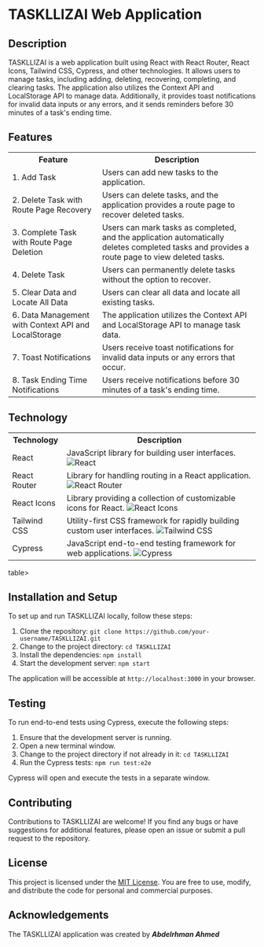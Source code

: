 # TASKLLIZAI Web Application

## Description

TASKLLIZAI is a web application built using React with React Router, React Icons, Tailwind CSS, Cypress, and other technologies. It allows users to manage tasks, including adding, deleting, recovering, completing, and clearing tasks. The application also utilizes the Context API and LocalStorage API to manage data. Additionally, it provides toast notifications for invalid data inputs or any errors, and it sends reminders before 30 minutes of a task's ending time.

## Features

<table>
  <tr>
    <th>Feature</th>
    <th>Description</th>
  </tr>
  <tr>
    <td>1. Add Task</td>
    <td>Users can add new tasks to the application.</td>
  </tr>
  <tr>
    <td>2. Delete Task with Route Page Recovery</td>
    <td>Users can delete tasks, and the application provides a route page to recover deleted tasks.</td>
  </tr>
  <tr>
    <td>3. Complete Task with Route Page Deletion</td>
    <td>Users can mark tasks as completed, and the application automatically deletes completed tasks and provides a route page to view deleted tasks.</td>
  </tr>
  <tr>
    <td>4. Delete Task</td>
    <td>Users can permanently delete tasks without the option to recover.</td>
  </tr>
  <tr>
    <td>5. Clear Data and Locate All Data</td>
    <td>Users can clear all data and locate all existing tasks.</td>
  </tr>
  <tr>
    <td>6. Data Management with Context API and LocalStorage</td>
    <td>The application utilizes the Context API and LocalStorage API to manage task data.</td>
  </tr>
  <tr>
    <td>7. Toast Notifications</td>
    <td>Users receive toast notifications for invalid data inputs or any errors that occur.</td>
  </tr>
  <tr>
    <td>8. Task Ending Time Notifications</td>
    <td>Users receive notifications before 30 minutes of a task's ending time.</td>
  </tr>
</table>

## Technology

<table>
  <tr>
    <th>Technology</th>
    <th>Description</th>
  </tr>
  <tr>
    <td>React</td>
    <td>JavaScript library for building user interfaces. <img src="https://cdn.jsdelivr.net/gh/devicons/devicon/icons/react/react-original.svg" alt="React"></td>
  </tr>
  <tr>
    <td>React Router</td>
    <td>Library for handling routing in a React application. <img src="https://example.com/path/to/react-router-logo.png" alt="React Router"></td>
  </tr>
  <tr>
    <td>React Icons</td>
    <td>Library providing a collection of customizable icons for React. <img src="https://example.com/path/to/react-icons-logo.png" alt="React Icons"></td>
  </tr>
  <tr>
    <td>Tailwind CSS</td>
    <td>Utility-first CSS framework for rapidly building custom user interfaces. <img src="https://example.com/path/to/tailwind-css-logo.png" alt="Tailwind CSS"></td>
  </tr>
  <tr>
    <td>Cypress</td>
    <td>JavaScript end-to-end testing framework for web applications. <img src="https://example.com/path/to/cypress-logo.png" alt="Cypress"></td>
  </tr>
<table/>

table>

## Installation and Setup

To set up and run TASKLLIZAI locally, follow these steps:

1. Clone the repository: `git clone https://github.com/your-username/TASKLLIZAI.git`
2. Change to the project directory: `cd TASKLLIZAI`
3. Install the dependencies: `npm install`
4. Start the development server: `npm start`

The application will be accessible at `http://localhost:3000` in your browser.

## Testing

To run end-to-end tests using Cypress, execute the following steps:

1. Ensure that the development server is running.
2. Open a new terminal window.
3. Change to the project directory if not already in it: `cd TASKLLIZAI`
4. Run the Cypress tests: `npm run test:e2e`

Cypress will open and execute the tests in a separate window.

## Contributing

Contributions to TASKLLIZAI are welcome! If you find any bugs or have suggestions for additional features, please open an issue or submit a pull request to the repository.

## License

This project is licensed under the [MIT License](https://opensource.org/licenses/MIT). You are free to use, modify, and distribute the code for personal and commercial purposes.

## Acknowledgements

The TASKLLIZAI application was created by **_Abdelrhman Ahmed_**
